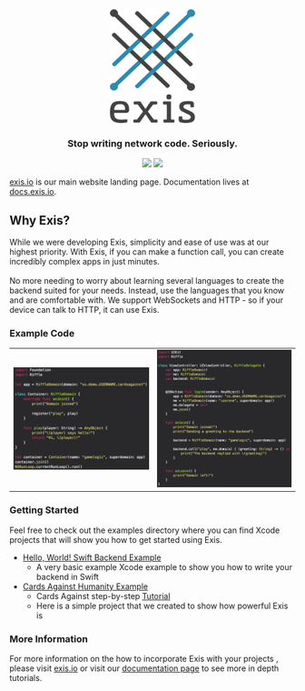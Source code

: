 
<div align="center">
  <img src ="assets/exis-logo.png" height="200" width="150" /> <br>
  <h3>Stop writing network code. Seriously.</h3>

</div>
<div align="center">
  <img src="https://img.shields.io/badge/OS-iOS%209-brightgreen.svg">
  <img src="https://img.shields.io/badge/language-Swift%202-brightgreen.svg">
</div>

[exis.io](exis.io) is our main website landing page. Documentation lives at [docs.exis.io](http://docs.exis.io). 

## Why Exis?
While we were developing Exis, simplicity and ease of use was at our highest priority.  With Exis, if you can make a function call, you can create incredibly complex apps in just minutes.<br><br>
No more needing to worry about learning several languages to create the backend suited for your needs.  Instead, use the languages that you know and are comfortable with.  We support WebSockets and HTTP - so if your device can talk to HTTP, it can use Exis.

### Example Code

<table align="center" border="0">

<tr>
<td> <img src="assets/containerAgent.png"> </td>
<td> <img src="assets/riffleAgent.png"> </td>
</tr>

</table>

### Getting Started
Feel free to check out the examples directory where you can find Xcode projects that will show you how to get started using Exis.
* [Hello, World! Swift Backend Example](https://github.com/exis-io/Exis/tree/master/swift/example)
  * A very basic example Xcode example to show you how to write your backend in Swift
* [Cards Against Humanity Example](https://github.com/exis-io/CardsAgainst)
	* Cards Against step-by-step [Tutorial](http://docs.exis.io/#/pages/samples/SwiftCardsTutorial.md)
	* Here is a simple project that we created to show how powerful Exis is

### More Information
For more information on the how to incorporate Exis with your projects , please visit [exis.io](http://exis.io) or visit our [documentation page](http://docs.exis.io/#/pages/general/Home.md) to see more in depth tutorials.
